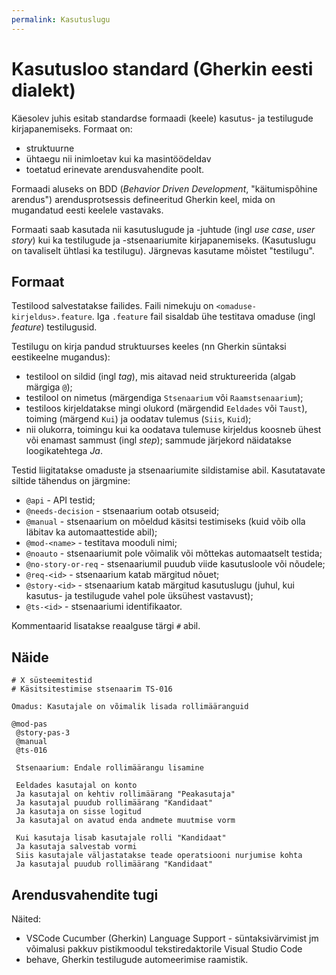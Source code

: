 ```yaml
---
permalink: Kasutuslugu
---
```


# Kasutusloo standard (Gherkin eesti dialekt)

Käesolev juhis esitab standardse formaadi (keele) kasutus- ja testilugude kirjapanemiseks. Formaat on:

- struktuurne
- ühtaegu nii inimloetav kui ka masintöödeldav
- toetatud erinevate arendusvahendite poolt.

Formaadi aluseks on BDD (*Behavior Driven Development*, "käitumispõhine arendus") arendusprotsessis defineeritud Gherkin keel, mida on mugandatud eesti keelele vastavaks.

Formaati saab kasutada nii kasutuslugude ja -juhtude (ingl *use case*, *user story*) kui ka testilugude ja -stsenaariumite kirjapanemiseks. (Kasutuslugu on tavaliselt ühtlasi ka testilugu). Järgnevas kasutame mõistet "testilugu".

## Formaat

Testilood salvestatakse failides. Faili nimekuju on `<omaduse-kirjeldus>.feature`. Iga  `.feature` fail sisaldab ühe testitava omaduse (ingl *feature*) testilugusid.

Testilugu on kirja pandud struktuurses keeles (nn Gherkin süntaksi eestikeelne mugandus):

- testilool on sildid (ingl *tag*), mis aitavad neid struktureerida (algab märgiga `@`);
- testilool on nimetus (märgendiga `Stsenaarium` või `Raamstsenaarium`);
- testiloos kirjeldatakse mingi olukord (märgendid `Eeldades` või `Taust`), toiming (märgend `Kui`) ja oodatav tulemus (`Siis`, `Kuid`);
- nii olukorra, toimingu kui ka oodatava tulemuse kirjeldus koosneb ühest või enamast sammust (ingl *step*); sammude järjekord näidatakse loogikatehtega *Ja*.

Testid liigitatakse omaduste ja stsenaariumite sildistamise abil. Kasutatavate siltide tähendus on järgmine:

- `@api` - API testid;
- `@needs-decision` - stsenaarium ootab otsuseid;
- `@manual` - stsenaarium on mõeldud käsitsi testimiseks (kuid võib olla läbitav ka automaattestide abil);
- `@mod-<name>` - testitava mooduli nimi;
- `@noauto` - stsenaariumit pole võimalik või mõttekas automaatselt testida;
- `@no-story-or-req` - stsenaariumil puudub viide kasutusloole või nõudele;
- `@req-<id>` - stsenaarium katab märgitud nõuet;
- `@story-<id>` - stsenaarium katab märgitud kasutuslugu (juhul, kui kasutus- ja testilugude vahel pole üksühest vastavust);
- `@ts-<id>` - stsenaariumi identifikaator.

Kommentaarid lisatakse reaalguse tärgi `#` abil.

## Näide

```gherkin
# X süsteemitestid 
# Käsitsitestimise stsenaarim TS-016

Omadus: Kasutajale on võimalik lisada rollimääranguid

@mod-pas
 @story-pas-3
 @manual
 @ts-016

 Stsenaarium: Endale rollimäärangu lisamine

 Eeldades kasutajal on konto
 Ja kasutajal on kehtiv rollimäärang "Peakasutaja"
 Ja kasutajal puudub rollimäärang "Kandidaat"
 Ja kasutaja on sisse logitud
 Ja kasutajal on avatud enda andmete muutmise vorm

 Kui kasutaja lisab kasutajale rolli "Kandidaat"
 Ja kasutaja salvestab vormi
 Siis kasutajale väljastatakse teade operatsiooni nurjumise kohta
 Ja kasutajal puudub rollimäärang "Kandidaat"
```

## Arendusvahendite tugi

Näited:

- VSCode Cucumber (Gherkin) Language Support - süntaksivärvimist jm võimalusi pakkuv pistikmoodul tekstiredaktorile Visual Studio Code
- behave, Gherkin testilugude automeerimise raamistik.
